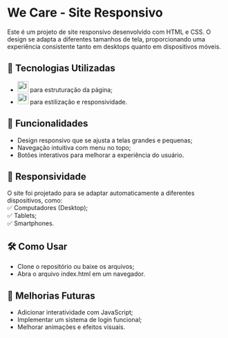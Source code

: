 <h1> <b>We Care - Site Responsivo</b> </h1>
<p>Este é um projeto de site responsivo desenvolvido com HTML e CSS. O design se adapta a diferentes tamanhos de tela, proporcionando uma experiência consistente tanto em desktops quanto em dispositivos móveis.</p>

<h2>📌 <b>Tecnologias Utilizadas</b> </h2> 
<ul>
<li><img src="https://img.shields.io/badge/HTML5-E34F26?style=for-the-badge&logo=html5&logoColor=white" alt="logo-html5" style="height: 25px;"> para estruturação da página;</li>

<li><img src="https://img.shields.io/badge/CSS3-1572B6?style=for-the-badge&logo=css3&logoColor=white" alt="logo-css3" style="height: 25px;"> para estilização e responsividade.</li>
</ul>
<h2> <b>🎯 Funcionalidades </b> </h2>
<ul>
  <li>Design responsivo que se ajusta a telas grandes e pequenas;</li>

 <li>Navegação intuitiva com menu no topo;</li>

<li>Botões interativos para melhorar a experiência do usuário.</li>
</ul>

<h2> <b> 📱 Responsividade </b> </h2>
O site foi projetado para se adaptar automaticamente a diferentes dispositivos, como: <br>
✅ Computadores (Desktop); <br>
✅ Tablets; <br>
✅ Smartphones.

<h2> 🛠 Como Usar </h2>
<ul>
  <li> Clone o repositório ou baixe os arquivos; </li>
  
  <li> Abra o arquivo index.html em um navegador. </li>
</ul>

<h2> 🚀 Melhorias Futuras </h2>
<ul>
<li> Adicionar interatividade com JavaScript; </li>

<li> Implementar um sistema de login funcional; </li>

<li> Melhorar animações e efeitos visuais. </li>
</ul>
